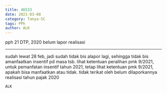 ```yaml
---
title: 46533
date: 2021-03-08
category: Tanya-SC
tags: PPh
author: ALK
---
```


pph 21 DTP, 2020 belum lapor realisasi

---

sudah lewat 28 feb, jadi sudah tidak bis alapor lagi, sehingga tidak bis amanfaatkan insentif pd masa tsb. lihat ketentuan peralihan pmk 9/2021, untuk pemanfatan insentif tahun 2021, tetap lihat ketentuan pmk 9/2021, apakah bisa manfaatkan atau tidak. tidak terikat oleh belum dilaporkannya realisasi tahun pajak 2020

`ALK`
